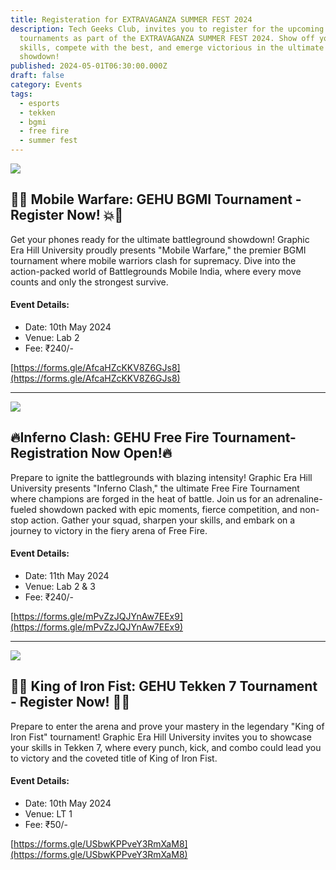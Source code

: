 ```yaml
---
title: Registeration for EXTRAVAGANZA SUMMER FEST 2024
description: Tech Geeks Club, invites you to register for the upcoming gaming
  tournaments as part of the EXTRAVAGANZA SUMMER FEST 2024. Show off your
  skills, compete with the best, and emerge victorious in the ultimate gaming
  showdown!
published: 2024-05-01T06:30:00.000Z
draft: false
category: Events
tags:
  - esports
  - tekken
  - bgmi
  - free fire
  - summer fest
---
```


![](/images/summer_fest/mobile_warefare_poster.jpg)

## 📱💥 Mobile Warfare: GEHU BGMI Tournament - Register Now! 💥📱

Get your phones ready for the ultimate battleground showdown! Graphic Era Hill
University proudly presents "Mobile Warfare," the premier BGMI tournament where
mobile warriors clash for supremacy. Dive into the action-packed world of
Battlegrounds Mobile India, where every move counts and only the strongest
survive.

#### Event Details:

- Date: 10th May 2024
- Venue: Lab 2
- Fee: ₹240/-

[https://forms.gle/AfcaHZcKKV8Z6GJs8](https://forms.gle/AfcaHZcKKV8Z6GJs8)

---

![](/images/summer_fest/inferno_clash_poster.jpg)

## 🔥Inferno Clash: GEHU Free Fire Tournament-Registration Now Open!🔥

Prepare to ignite the battlegrounds with blazing intensity! Graphic Era Hill
University presents "Inferno Clash," the ultimate Free Fire Tournament where
champions are forged in the heat of battle. Join us for an adrenaline-fueled
showdown packed with epic moments, fierce competition, and non-stop action.
Gather your squad, sharpen your skills, and embark on a journey to victory in
the fiery arena of Free Fire.

#### Event Details:

- Date: 11th May 2024
- Venue: Lab 2 & 3
- Fee: ₹240/-

[https://forms.gle/mPvZzJQJYnAw7EEx9](https://forms.gle/mPvZzJQJYnAw7EEx9)

---

![](/images/summer_fest/king_of_iron_fist_poster.jpg)

## 🥊👑 King of Iron Fist: GEHU Tekken 7 Tournament - Register Now! 👑🥊

Prepare to enter the arena and prove your mastery in the legendary "King of Iron
Fist" tournament! Graphic Era Hill University invites you to showcase your
skills in Tekken 7, where every punch, kick, and combo could lead you to victory
and the coveted title of King of Iron Fist.

#### Event Details:

- Date: 10th May 2024
- Venue: LT 1
- Fee: ₹50/-

[https://forms.gle/USbwKPPveY3RmXaM8](https://forms.gle/USbwKPPveY3RmXaM8)
